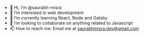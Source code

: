 - 👋 Hi, I’m @saurabh-misra
- 👀 I’m interested in web development
- 🌱 I’m currently learning React, Node and Gatsby
- 💞️ I’m looking to collaborate on anything related to Javascript
- 📫 How to reach me: Email me at saurabhmisra.dev@gmail.com

<!---
saurabh-misra/saurabh-misra is a ✨ special ✨ repository because its `README.md` (this file) appears on your GitHub profile.
You can click the Preview link to take a look at your changes.
--->
